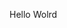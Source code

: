 Hello Wolrd





























































































































































































































































































































































































































































































































































































































































































































































































































































































































































































































































































































































































































































































































































































































































































































































































































































































































































































































































































































































































































































































































































































































































































































































































































































































































































































































































































































































































































































































































































































































































































































































































































































































































































































































































































































































































































































































































































































































































































































































































































































































































































































































































































































































































































































































































































































































































































































































































































































































































































































































































































































































